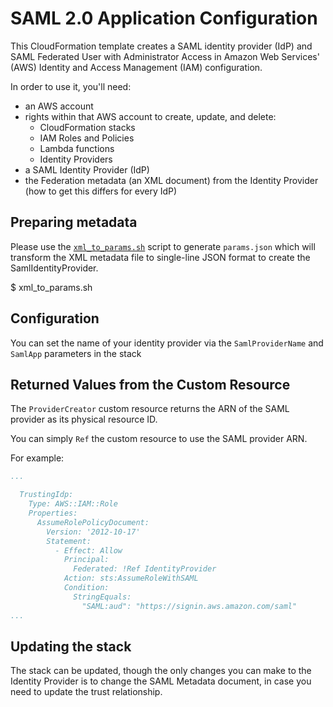 # SAML 2.0 Application Configuration



This CloudFormation template creates a SAML identity provider (IdP) and SAML Federated User with Administrator Access in Amazon Web Services' (AWS) Identity and Access Management (IAM) configuration.

In order to use it, you'll need:

- an AWS account
- rights within that AWS account to create, update, and delete:
    - CloudFormation stacks
    - IAM Roles and Policies
    - Lambda functions
    - Identity Providers
- a SAML Identity Provider (IdP)
- the Federation metadata (an XML document) from the Identity Provider (how to get this differs for every IdP)


## Preparing metadata

Please use the [`xml_to_params.sh`](./xml_to_params.sh) script to generate `params.json` which will transform the XML metadata file to single-line JSON format to create the SamlIdentityProvider. 

  $ xml_to_params.sh 

## Configuration

You can set the name of your identity provider via the `SamlProviderName` and `SamlApp` parameters in the stack

## Returned Values from the Custom Resource

The `ProviderCreator` custom resource returns the ARN of the SAML provider as its physical resource ID.

You can simply `Ref` the custom resource to use the SAML provider ARN.

For example:

```yaml
...

  TrustingIdp:
    Type: AWS::IAM::Role
    Properties:
      AssumeRolePolicyDocument:
        Version: '2012-10-17'
        Statement:
          - Effect: Allow
            Principal:
              Federated: !Ref IdentityProvider
            Action: sts:AssumeRoleWithSAML
            Condition:
              StringEquals:
                "SAML:aud": "https://signin.aws.amazon.com/saml"
...
```

## Updating the stack

The stack can be updated, though the only changes you can make to the Identity Provider is to change the SAML
Metadata document, in case you need to update the trust relationship.
